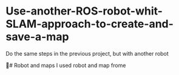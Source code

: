 # Use-another-ROS-robot-whit-SLAM-approach-to-create-and-save-a-map
Do the same steps in the previous project, but with another robot


#ٌ Robot and maps
I used robot and map frome
